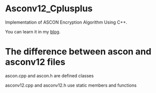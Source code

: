 # Asconv12_Cplusplus

Implementation of ASCON Encryption Algorithm Using C++.

You can learn it in my [blog](https://lmzyoyo.top/archives/asconencryption).

# The difference between ascon and asconv12 files

ascon.cpp and ascon.h are defined classes

asconv12.cpp and asconv12.h use static members and functions